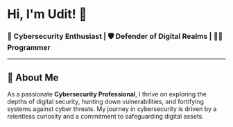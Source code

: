 
# Hi, I'm Udit! 👋  
### 🔐 Cybersecurity Enthusiast | 🛡️ Defender of Digital Realms | 🧑‍💻 Programmer

---

## 🚀 About Me

As a passionate **Cybersecurity Professional**, I thrive on exploring the depths of digital security, hunting down vulnerabilities, and fortifying systems against cyber threats. My journey in cybersecurity is driven by a relentless curiosity and a commitment to safeguarding digital assets.

